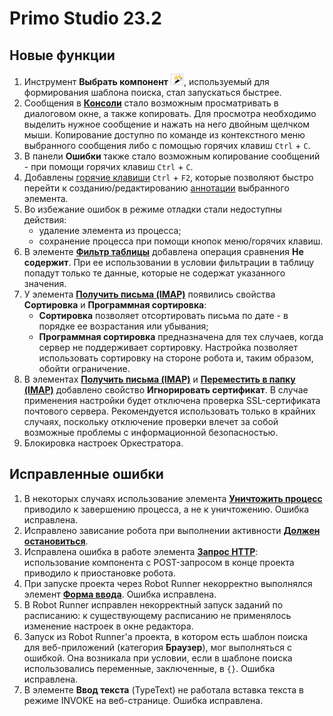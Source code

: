 # Primo Studio 23.2

## Новые функции

1. Инструмент **Выбрать компонент** ![](<../../.gitbook/assets/image (794).png>), используемый для формирования шаблона поиска, стал запускаться быстрее. 
1. Сообщения в [**Консоли**](https://docs.primo-rpa.ru/primo-rpa/primo-studio/process/debug#konsol) стало возможным просматривать в диалоговом окне, а также копировать. Для просмотра необходимо выделить нужное сообщение и нажать на него двойным щелчком мыши. Копирование доступно по команде из контекстного меню выбранного сообщения либо с помощью горячих клавиш `Ctrl` + `C`.
1. В панели **Ошибки** также стало возможным копирование сообщений  - при помощи горячих клавиш `Ctrl` + `C`. 
1. Добавлены [горячие клавиши](https://docs.primo-rpa.ru/primo-rpa/primo-studio/hotkeys) `Ctrl` + `F2`, которые позволяют быстро перейти к созданию/редактированию [аннотации](https://docs.primo-rpa.ru/primo-rpa/primo-studio/process/elements#annotaciya) выбранного элемента. 
1. Во избежание ошибок в режиме отладки  стали недоступны действия:
   * удаление элемента из процесса; 
   * сохранение процесса при помощи кнопок меню/горячих клавиш.
1. В элементе [**Фильтр таблицы**](https://docs.primo-rpa.ru/primo-rpa/g_elements/osnovnye-elementy/els_coll/el_coll_filtertable) добавлена операция сравнения **Не содержит**. При ее использовании в условии фильтрации в таблицу попадут только те данные, которые не содержат указанного значения.
1. У элемента [**Получить письма (IMAP)**](https://docs.primo-rpa.ru/primo-rpa/g_elements/osnovnye-elementy/els_mail/imap_getmail) появились свойства **Сортировка** и **Программная сортировка**:
   * **Сортировка** позволяет отсортировать письма по дате - в порядке ее возрастания или убывания;
   * **Программная сортировка** предназначена для тех случаев, когда сервер не поддерживает сортировку. Настройка позволяет использовать сортировку на стороне робота и, таким образом, обойти ограничение.
1. В элементах [**Получить письма (IMAP)**](https://docs.primo-rpa.ru/primo-rpa/g_elements/osnovnye-elementy/els_mail/imap_getmail) и [**Переместить в папку (IMAP)**](https://docs.primo-rpa.ru/primo-rpa/g_elements/osnovnye-elementy/els_mail/imap_movetofolder) добавлено свойство **Игнорировать сертификат**. В случае применения настройки будет отключена проверка SSL-сертификата почтового сервера. Рекомендуется использовать только в крайних случаях, поскольку отключение проверки влечет за собой возможные проблемы с информационной безопасностью.
1. Блокировка настроек Оркестратора. 


## Исправленные ошибки

1. В некоторых случаях использование элемента [**Уничтожить процесс**](https://docs.primo-rpa.ru/primo-rpa/g_elements/osnovnye-elementy/els_desktop/el_desktop_kill) приводило к завершению процесса, а не к уничтожению. Ошибка исправлена.
2. Исправлено зависание робота при выполнении активности [**Должен остановиться**](https://docs.primo-rpa.ru/primo-rpa/g_elements/osnovnye-elementy/orkestrator/els_process/el_shouldstop).
3. Исправлена ошибка в работе элемента [**Запрос HTTP**](https://docs.primo-rpa.ru/primo-rpa/g_elements/el_extra/networking/httprequest): использование компонента с POST-запросом в конце проекта приводило к приостановке робота. 
4. При запуске проекта через Robot Runner некорректно выполнялся элемент [**Форма ввода**](https://docs.primo-rpa.ru/primo-rpa/g_elements/osnovnye-elementy/els_dialogs/els_userdialog/el_userdialog). Ошибка исправлена.
5. В Robot Runner исправлен некорректный запуск заданий по расписанию: к существующему расписанию не применялось изменение настроек в окне редактора.
6. Запуск из Robot Runner'а проекта, в котором есть шаблон поиска для веб-приложений (категория **Браузер**), мог выполняться с ошибкой. Она возникала при условии, если в шаблоне поиска использовались переменные, заключенные, в `{}`. Ошибка исправлена.
7. В элементе **Ввод текста** (TypeText) не работала вставка текста в режиме INVOKE на веб-странице. Ошибка исправлена.
